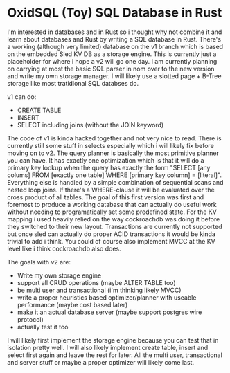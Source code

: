 # OxidSQL (Toy) SQL Database in Rust

I'm interested in databases and in Rust so i thought why not combine it and learn about 
databases and Rust by writing a SQL database in Rust. There's a working (although very limited)
database on the v1 branch which is based on the embedded Sled KV DB as a storage engine.
This is currently just a placeholder for where i hope a v2 will go one day. I am currently planning
on carrying at most the basic SQL parser in nom over to the new version and write my own storage 
manager. I will likely use a slotted page + B-Tree storage like most tratidional SQL databses do.

v1 can do:
- CREATE TABLE
- INSERT
- SELECT including joins (without the JOIN keyword)

The code of v1 is kinda hacked together and not very nice to read.
There is currently still some stuff in selects especially which i will likely fix before moving
on to v2. The query planner is basically the most primitive planner you can have. It has exactly
one optimization which is that it will do a primary key lookup when the query has exactly the form
"SELECT \[any colums\] FROM \[exactly one table\] WHERE \[primary key column\] = \[literal\]".
Everything else is handled by a simple combination of sequential scans and nested loop joins.
If there's a WHERE-clause it will be evaluated over the cross product of all tables.
The goal of this first version was first and foremost to produce a working database that can
actually do useful work without needing to programatically set some predefined state.
For the KV mapping i used heavily relied on the way cockroachdb was doing it before they switched
to their new layout. Transactions are currently not supported but once sled can actually do
proper ACID transactions it would be kinda trivial to add i think. You could of course also 
implement MVCC at the KV level like i think cockroachdb also does.

The goals with v2 are:
- Write my own storage engine
- support all CRUD operations (maybe ALTER TABLE too)
- be multi user and transactional (i'm thinking likely MVCC)
- write a proper heuristics based optimizer/planner 
  with useable performance (maybe cost based later)
- make it an actual database server (maybe support postgres wire protocol)
- actually test it too

I will likely first implement the storage engine because you can test that in isolation pretty well.
I will also likely implement create table, insert and select first again and leave the rest for
later. All the multi user, transactional and server stuff or maybe a proper optimizer
will likely come last.
